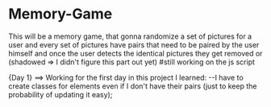 # Memory-Game
This will be a memory game, that gonna randomize a set of pictures for a user
and every set of pictures have pairs that need to be paired by the user himself
and once the user detects the identical pictures they get removed or (shadowed => I didn't figure this part out yet)
#still working on the js script 


{Day 1} ==> Working for the first day in this project I learned:
  --I have to create classes for elements even if I don't have their pairs (just to keep the probability of updating it easy);
